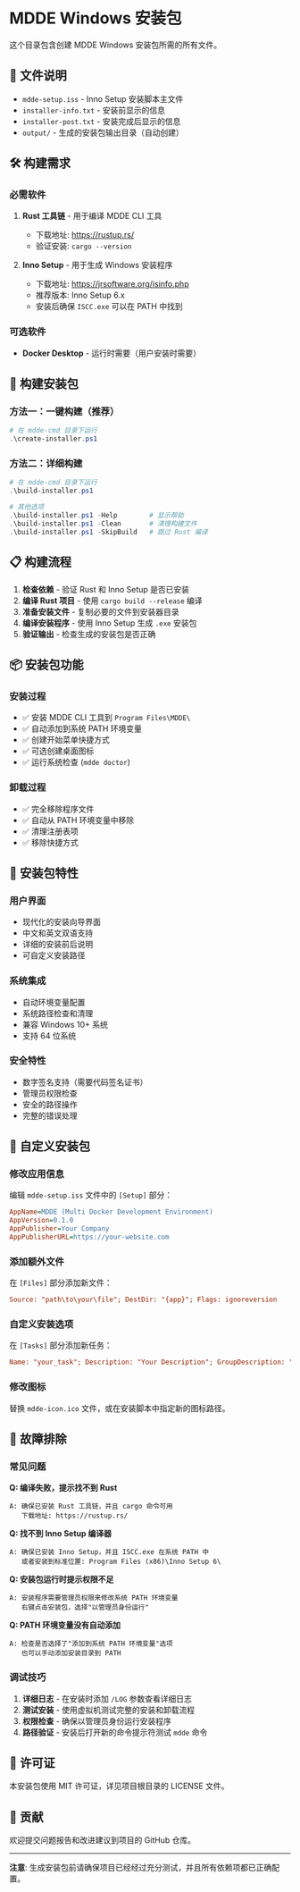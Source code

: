 # MDDE Windows 安装包

这个目录包含创建 MDDE Windows 安装包所需的所有文件。

## 📁 文件说明

- `mdde-setup.iss` - Inno Setup 安装脚本主文件
- `installer-info.txt` - 安装前显示的信息
- `installer-post.txt` - 安装完成后显示的信息
- `output/` - 生成的安装包输出目录（自动创建）

## 🛠️ 构建需求

### 必需软件
1. **Rust 工具链** - 用于编译 MDDE CLI 工具
   - 下载地址: https://rustup.rs/
   - 验证安装: `cargo --version`

2. **Inno Setup** - 用于生成 Windows 安装程序
   - 下载地址: https://jrsoftware.org/isinfo.php
   - 推荐版本: Inno Setup 6.x
   - 安装后确保 `ISCC.exe` 可以在 PATH 中找到

### 可选软件
- **Docker Desktop** - 运行时需要（用户安装时需要）

## 🚀 构建安装包

### 方法一：一键构建（推荐）
```powershell
# 在 mdde-cmd 目录下运行
.\create-installer.ps1
```

### 方法二：详细构建
```powershell
# 在 mdde-cmd 目录下运行
.\build-installer.ps1

# 其他选项
.\build-installer.ps1 -Help        # 显示帮助
.\build-installer.ps1 -Clean       # 清理构建文件
.\build-installer.ps1 -SkipBuild   # 跳过 Rust 编译
```

## 📋 构建流程

1. **检查依赖** - 验证 Rust 和 Inno Setup 是否已安装
2. **编译 Rust 项目** - 使用 `cargo build --release` 编译
3. **准备安装文件** - 复制必要的文件到安装器目录
4. **编译安装程序** - 使用 Inno Setup 生成 `.exe` 安装包
5. **验证输出** - 检查生成的安装包是否正确

## 📦 安装包功能

### 安装过程
- ✅ 安装 MDDE CLI 工具到 `Program Files\MDDE\`
- ✅ 自动添加到系统 PATH 环境变量
- ✅ 创建开始菜单快捷方式
- ✅ 可选创建桌面图标
- ✅ 运行系统检查 (`mdde doctor`)

### 卸载过程
- ✅ 完全移除程序文件
- ✅ 自动从 PATH 环境变量中移除
- ✅ 清理注册表项
- ✅ 移除快捷方式

## 🎯 安装包特性

### 用户界面
- 现代化的安装向导界面
- 中文和英文双语支持
- 详细的安装前后说明
- 可自定义安装路径

### 系统集成
- 自动环境变量配置
- 系统路径检查和清理
- 兼容 Windows 10+ 系统
- 支持 64 位系统

### 安全特性
- 数字签名支持（需要代码签名证书）
- 管理员权限检查
- 安全的路径操作
- 完整的错误处理

## 🔧 自定义安装包

### 修改应用信息
编辑 `mdde-setup.iss` 文件中的 `[Setup]` 部分：
```ini
AppName=MDDE (Multi Docker Development Environment)
AppVersion=0.1.0
AppPublisher=Your Company
AppPublisherURL=https://your-website.com
```

### 添加额外文件
在 `[Files]` 部分添加新文件：
```ini
Source: "path\to\your\file"; DestDir: "{app}"; Flags: ignoreversion
```

### 自定义安装选项
在 `[Tasks]` 部分添加新任务：
```ini
Name: "your_task"; Description: "Your Description"; GroupDescription: "Options:"
```

### 修改图标
替换 `mdde-icon.ico` 文件，或在安装脚本中指定新的图标路径。

## 🐛 故障排除

### 常见问题

**Q: 编译失败，提示找不到 Rust**
```
A: 确保已安装 Rust 工具链，并且 cargo 命令可用
   下载地址: https://rustup.rs/
```

**Q: 找不到 Inno Setup 编译器**
```
A: 确保已安装 Inno Setup，并且 ISCC.exe 在系统 PATH 中
   或者安装到标准位置: Program Files (x86)\Inno Setup 6\
```

**Q: 安装包运行时提示权限不足**
```
A: 安装程序需要管理员权限来修改系统 PATH 环境变量
   右键点击安装包，选择"以管理员身份运行"
```

**Q: PATH 环境变量没有自动添加**
```
A: 检查是否选择了"添加到系统 PATH 环境变量"选项
   也可以手动添加安装目录到 PATH
```

### 调试技巧

1. **详细日志** - 在安装时添加 `/LOG` 参数查看详细日志
2. **测试安装** - 使用虚拟机测试完整的安装和卸载流程
3. **权限检查** - 确保以管理员身份运行安装程序
4. **路径验证** - 安装后打开新的命令提示符测试 `mdde` 命令

## 📄 许可证

本安装包使用 MIT 许可证，详见项目根目录的 LICENSE 文件。

## 🤝 贡献

欢迎提交问题报告和改进建议到项目的 GitHub 仓库。

---

**注意**: 生成安装包前请确保项目已经经过充分测试，并且所有依赖项都已正确配置。

